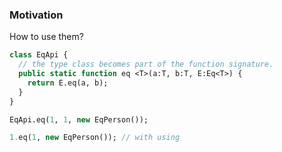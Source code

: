 ### Motivation

How to use them?

```haxe
class EqApi {
  // the type class becomes part of the function signature.
  public static function eq <T>(a:T, b:T, E:Eq<T>) {
    return E.eq(a, b);
  }
}
```

```haxe
EqApi.eq(1, 1, new EqPerson());

1.eq(1, new EqPerson()); // with using
```
